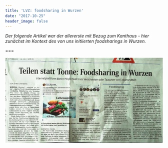 ```yaml
---
title: 'LVZ: foodsharing in Wurzen'
date: "2017-10-25"
header_image: false
---
```

*Der folgende Artikel war der allererste mit Bezug zum Kanthaus - hier zunächst im Kontext des von uns initiierten foodsharings in Wurzen.*

===

[![Artikel über foodsharing Wurzen](fsWurzenArticle.jpg)](fsWurzenArticle.jpg)
